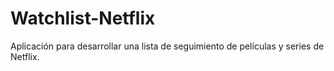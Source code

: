 # Watchlist-Netflix
Aplicación para desarrollar una lista de seguimiento de películas y series de Netflix. 
